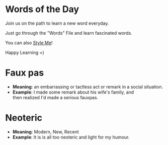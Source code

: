 # Words of the Day

Join us on the path to learn a new word everyday.

Just go through the "Words" File and learn fascinated words.

You can also [Style Me](https://guides.github.com/features/mastering-markdown/)!

Happy Learning =) 

# Faux pas
- **Meaning**: an embarrassing or tactless act or remark in a social situation.
- **Example**: I made some remark about his wife's family, and then realized I'd made a serious fauxpas.

# Neoteric
- **Meaning**: Modern, New, Recent
- **Example**: It is is all too neoteric and light for my humour.
